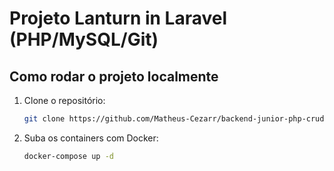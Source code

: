 # Projeto Lanturn in Laravel (PHP/MySQL/Git)

## Como rodar o projeto localmente

1. Clone o repositório:
   ```bash
   git clone https://github.com/Matheus-Cezarr/backend-junior-php-crud.git
   ```
2. Suba os containers com Docker:

   ```bash
   docker-compose up -d
